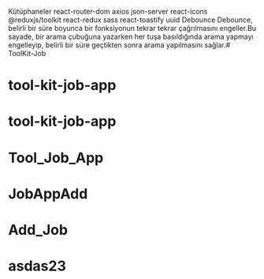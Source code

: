 Kütüphaneler
react-router-dom
axios
json-server
react-icons
@reduxjs/toolkit
react-redux
sass
react-toastify
uuid
Debounce
Debounce, belirli bir süre boyunca bir fonksiyonun tekrar tekrar çağrılmasını engeller.Bu sayade, bir arama çubuğuna yazarken her tuşa basıldığında arama yapmayı engelleyip, belirli bir süre geçtikten sonra arama yapılmasını sağlar.# ToolKit-Job
# tool-kit-job-app
# tool-kit-job-app
# Tool_Job_App
# JobAppAdd
# Add_Job
# asdas23
